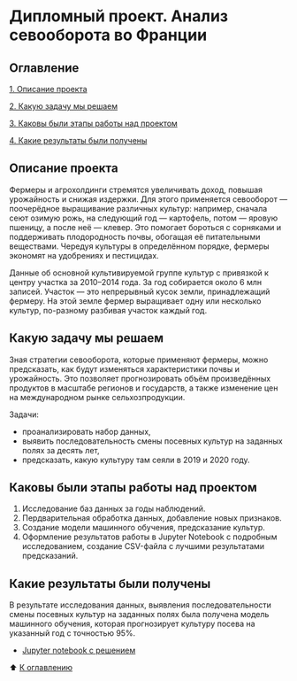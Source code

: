 # Дипломный проект. Анализ севооборота во Франции

## Оглавление

[1. Описание проекта](https://github.com/Terr14/SF_DS/tree/main/SF_DataScience_projects/%D0%94%D0%B8%D0%BF%D0%BB%D0%BE%D0%BC%D0%BD%D1%8B%D0%B9%20%D0%BF%D1%80%D0%BE%D0%B5%D0%BA%D1%82.%20%D0%A0%D0%B5%D0%B0%D0%BB%D1%8C%D0%BD%D1%8B%D0%B5%20%D0%BA%D0%B5%D0%B9%D1%81%D1%8B%20%D0%BA%D0%BE%D0%BC%D0%BF%D0%B0%D0%BD%D0%B8%D0%B9%20%C2%AB%D0%94%D0%B5%D0%B2%D1%85%D0%B0%D0%B1%C2%BB%20%D0%B8%20%C2%AB%D0%9B%D0%B0%D0%B1%D0%BE%D1%80%D0%B0%D1%82%D0%BE%D1%80%D0%B8%D1%8F%20%D0%B8%D1%81%D1%81%D0%BB%D0%B5%D0%B4%D0%BE%D0%B2%D0%B0%D0%BD%D0%B8%D0%B9%20%D0%B3%D1%80%D0%B0%D0%B6%D0%B4%D0%B0%D0%BD%D1%81%D0%BA%D0%BE%D0%B3%D0%BE%20%D0%BE%D0%B1%D1%89%D0%B5%D1%81%D1%82%D0%B2%D0%B0%C2%BB/%D0%90%D0%BD%D0%B0%D0%BB%D0%B8%D0%B7%20%D1%81%D1%85%D0%B5%D0%BC%20%D1%81%D0%B5%D0%B2%D0%BE%D0%BE%D0%B1%D0%BE%D1%80%D0%BE%D1%82%D0%B0#%D0%BE%D0%BF%D0%B8%D1%81%D0%B0%D0%BD%D0%B8%D0%B5-%D0%BF%D1%80%D0%BE%D0%B5%D0%BA%D1%82%D0%B0)

[2. Какую задачу мы решаем](https://github.com/Terr14/SF_DS/tree/main/SF_DataScience_projects/%D0%94%D0%B8%D0%BF%D0%BB%D0%BE%D0%BC%D0%BD%D1%8B%D0%B9%20%D0%BF%D1%80%D0%BE%D0%B5%D0%BA%D1%82.%20%D0%A0%D0%B5%D0%B0%D0%BB%D1%8C%D0%BD%D1%8B%D0%B5%20%D0%BA%D0%B5%D0%B9%D1%81%D1%8B%20%D0%BA%D0%BE%D0%BC%D0%BF%D0%B0%D0%BD%D0%B8%D0%B9%20%C2%AB%D0%94%D0%B5%D0%B2%D1%85%D0%B0%D0%B1%C2%BB%20%D0%B8%20%C2%AB%D0%9B%D0%B0%D0%B1%D0%BE%D1%80%D0%B0%D1%82%D0%BE%D1%80%D0%B8%D1%8F%20%D0%B8%D1%81%D1%81%D0%BB%D0%B5%D0%B4%D0%BE%D0%B2%D0%B0%D0%BD%D0%B8%D0%B9%20%D0%B3%D1%80%D0%B0%D0%B6%D0%B4%D0%B0%D0%BD%D1%81%D0%BA%D0%BE%D0%B3%D0%BE%20%D0%BE%D0%B1%D1%89%D0%B5%D1%81%D1%82%D0%B2%D0%B0%C2%BB/%D0%90%D0%BD%D0%B0%D0%BB%D0%B8%D0%B7%20%D1%81%D1%85%D0%B5%D0%BC%20%D1%81%D0%B5%D0%B2%D0%BE%D0%BE%D0%B1%D0%BE%D1%80%D0%BE%D1%82%D0%B0#%D0%BA%D0%B0%D0%BA%D1%83%D1%8E-%D0%B7%D0%B0%D0%B4%D0%B0%D1%87%D1%83-%D0%BC%D1%8B-%D1%80%D0%B5%D1%88%D0%B0%D0%B5%D0%BC)

[3. Каковы были этапы работы над проектом](https://github.com/Terr14/SF_DS/tree/main/SF_DataScience_projects/%D0%94%D0%B8%D0%BF%D0%BB%D0%BE%D0%BC%D0%BD%D1%8B%D0%B9%20%D0%BF%D1%80%D0%BE%D0%B5%D0%BA%D1%82.%20%D0%A0%D0%B5%D0%B0%D0%BB%D1%8C%D0%BD%D1%8B%D0%B5%20%D0%BA%D0%B5%D0%B9%D1%81%D1%8B%20%D0%BA%D0%BE%D0%BC%D0%BF%D0%B0%D0%BD%D0%B8%D0%B9%20%C2%AB%D0%94%D0%B5%D0%B2%D1%85%D0%B0%D0%B1%C2%BB%20%D0%B8%20%C2%AB%D0%9B%D0%B0%D0%B1%D0%BE%D1%80%D0%B0%D1%82%D0%BE%D1%80%D0%B8%D1%8F%20%D0%B8%D1%81%D1%81%D0%BB%D0%B5%D0%B4%D0%BE%D0%B2%D0%B0%D0%BD%D0%B8%D0%B9%20%D0%B3%D1%80%D0%B0%D0%B6%D0%B4%D0%B0%D0%BD%D1%81%D0%BA%D0%BE%D0%B3%D0%BE%20%D0%BE%D0%B1%D1%89%D0%B5%D1%81%D1%82%D0%B2%D0%B0%C2%BB/%D0%90%D0%BD%D0%B0%D0%BB%D0%B8%D0%B7%20%D1%81%D1%85%D0%B5%D0%BC%20%D1%81%D0%B5%D0%B2%D0%BE%D0%BE%D0%B1%D0%BE%D1%80%D0%BE%D1%82%D0%B0#%D0%BA%D0%B0%D0%BA%D0%BE%D0%B2%D1%8B-%D0%B1%D1%8B%D0%BB%D0%B8-%D1%8D%D1%82%D0%B0%D0%BF%D1%8B-%D1%80%D0%B0%D0%B1%D0%BE%D1%82%D1%8B-%D0%BD%D0%B0%D0%B4-%D0%BF%D1%80%D0%BE%D0%B5%D0%BA%D1%82%D0%BE%D0%BC)

[4. Какие результаты были получены](https://github.com/Terr14/SF_DS/tree/main/SF_DataScience_projects/%D0%94%D0%B8%D0%BF%D0%BB%D0%BE%D0%BC%D0%BD%D1%8B%D0%B9%20%D0%BF%D1%80%D0%BE%D0%B5%D0%BA%D1%82.%20%D0%A0%D0%B5%D0%B0%D0%BB%D1%8C%D0%BD%D1%8B%D0%B5%20%D0%BA%D0%B5%D0%B9%D1%81%D1%8B%20%D0%BA%D0%BE%D0%BC%D0%BF%D0%B0%D0%BD%D0%B8%D0%B9%20%C2%AB%D0%94%D0%B5%D0%B2%D1%85%D0%B0%D0%B1%C2%BB%20%D0%B8%20%C2%AB%D0%9B%D0%B0%D0%B1%D0%BE%D1%80%D0%B0%D1%82%D0%BE%D1%80%D0%B8%D1%8F%20%D0%B8%D1%81%D1%81%D0%BB%D0%B5%D0%B4%D0%BE%D0%B2%D0%B0%D0%BD%D0%B8%D0%B9%20%D0%B3%D1%80%D0%B0%D0%B6%D0%B4%D0%B0%D0%BD%D1%81%D0%BA%D0%BE%D0%B3%D0%BE%20%D0%BE%D0%B1%D1%89%D0%B5%D1%81%D1%82%D0%B2%D0%B0%C2%BB/%D0%90%D0%BD%D0%B0%D0%BB%D0%B8%D0%B7%20%D1%81%D1%85%D0%B5%D0%BC%20%D1%81%D0%B5%D0%B2%D0%BE%D0%BE%D0%B1%D0%BE%D1%80%D0%BE%D1%82%D0%B0#%D0%BA%D0%B0%D0%BA%D0%B8%D0%B5-%D1%80%D0%B5%D0%B7%D1%83%D0%BB%D1%8C%D1%82%D0%B0%D1%82%D1%8B-%D0%B1%D1%8B%D0%BB%D0%B8-%D0%BF%D0%BE%D0%BB%D1%83%D1%87%D0%B5%D0%BD%D1%8B)

## Описание проекта

Фермеры и агрохолдинги стремятся увеличивать доход, повышая урожайность
и снижая издержки. Для этого применяется севооборот — поочерёдное
выращивание различных культур: например, сначала сеют озимую рожь, на
следующий год — картофель, потом — яровую пшеницу, а после неё —
клевер. Это помогает бороться с сорняками и поддерживать плодородность
почвы, обогащая её питательными веществами. Чередуя культуры в
определённом порядке, фермеры экономят на удобрениях и пестицидах.

Данные об основной культивируемой группе культур с привязкой к центру
участка за 2010–2014 года. За год собирается около 6 млн записей.
Участок — это непрерывный кусок земли, принадлежащий фермеру. На
этой земле фермер выращивает одну или несколько культур,
по-разному разбивая участок каждый год.


## Какую задачу мы решаем

Зная стратегии севооборота, которые применяют фермеры, можно предсказать, как будут изменяться характеристики почвы и урожайность. Это позволяет прогнозировать объём произведённых продуктов в масштабе регионов и государств, а также изменение цен на международном рынке сельхозпродукции.

Задачи:

* проанализировать набор данных,
* выявить последовательность смены посевных культур на заданных полях за десять лет,
* предсказать, какую культуру там сеяли в 2019 и 2020 году.

## Каковы были этапы работы над проектом

1. Исследование баз данных за годы наблюдений.
2. Пердварительная обработка данных, добавление новых признаков.
3. Создание модели машинного обучения, предсказание культур.
4. Оформление результатов работы в Jupyter Notebook с подробным исследованием, создание CSV-файла с лучшими результатами предсказаний.

## Какие результаты были получены

В результате исследования данных, выявления последовательности смены посевных культур на заданных полях была получена модель машинного обучения, которая прогнозирует культуру посева на указанный год с точностью 95%.

* [Jupyter notebook с решением](https://github.com/Terr14/SF_DS/blob/main/SF_DataScience_projects/%D0%94%D0%B8%D0%BF%D0%BB%D0%BE%D0%BC%D0%BD%D1%8B%D0%B9%20%D0%BF%D1%80%D0%BE%D0%B5%D0%BA%D1%82.%20%D0%A0%D0%B5%D0%B0%D0%BB%D1%8C%D0%BD%D1%8B%D0%B5%20%D0%BA%D0%B5%D0%B9%D1%81%D1%8B%20%D0%BA%D0%BE%D0%BC%D0%BF%D0%B0%D0%BD%D0%B8%D0%B9%20%C2%AB%D0%94%D0%B5%D0%B2%D1%85%D0%B0%D0%B1%C2%BB%20%D0%B8%20%C2%AB%D0%9B%D0%B0%D0%B1%D0%BE%D1%80%D0%B0%D1%82%D0%BE%D1%80%D0%B8%D1%8F%20%D0%B8%D1%81%D1%81%D0%BB%D0%B5%D0%B4%D0%BE%D0%B2%D0%B0%D0%BD%D0%B8%D0%B9%20%D0%B3%D1%80%D0%B0%D0%B6%D0%B4%D0%B0%D0%BD%D1%81%D0%BA%D0%BE%D0%B3%D0%BE%20%D0%BE%D0%B1%D1%89%D0%B5%D1%81%D1%82%D0%B2%D0%B0%C2%BB/%D0%90%D0%BD%D0%B0%D0%BB%D0%B8%D0%B7%20%D1%81%D1%85%D0%B5%D0%BC%20%D1%81%D0%B5%D0%B2%D0%BE%D0%BE%D0%B1%D0%BE%D1%80%D0%BE%D1%82%D0%B0/Crop_rotation_analysis.ipynb)

:arrow_up: [К оглавлению](https://github.com/Terr14/SF_DS/tree/main/SF_DataScience_projects/%D0%94%D0%B8%D0%BF%D0%BB%D0%BE%D0%BC%D0%BD%D1%8B%D0%B9%20%D0%BF%D1%80%D0%BE%D0%B5%D0%BA%D1%82.%20%D0%A0%D0%B5%D0%B0%D0%BB%D1%8C%D0%BD%D1%8B%D0%B5%20%D0%BA%D0%B5%D0%B9%D1%81%D1%8B%20%D0%BA%D0%BE%D0%BC%D0%BF%D0%B0%D0%BD%D0%B8%D0%B9%20%C2%AB%D0%94%D0%B5%D0%B2%D1%85%D0%B0%D0%B1%C2%BB%20%D0%B8%20%C2%AB%D0%9B%D0%B0%D0%B1%D0%BE%D1%80%D0%B0%D1%82%D0%BE%D1%80%D0%B8%D1%8F%20%D0%B8%D1%81%D1%81%D0%BB%D0%B5%D0%B4%D0%BE%D0%B2%D0%B0%D0%BD%D0%B8%D0%B9%20%D0%B3%D1%80%D0%B0%D0%B6%D0%B4%D0%B0%D0%BD%D1%81%D0%BA%D0%BE%D0%B3%D0%BE%20%D0%BE%D0%B1%D1%89%D0%B5%D1%81%D1%82%D0%B2%D0%B0%C2%BB/%D0%90%D0%BD%D0%B0%D0%BB%D0%B8%D0%B7%20%D1%81%D1%85%D0%B5%D0%BC%20%D1%81%D0%B5%D0%B2%D0%BE%D0%BE%D0%B1%D0%BE%D1%80%D0%BE%D1%82%D0%B0#%D0%BE%D0%B3%D0%BB%D0%B0%D0%B2%D0%BB%D0%B5%D0%BD%D0%B8%D0%B5)